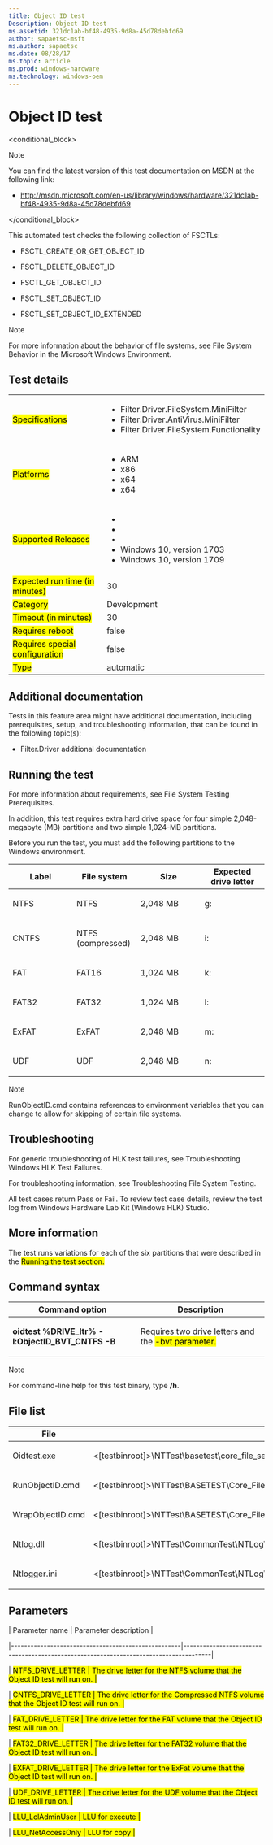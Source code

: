 ```yaml
---
title: Object ID test
Description: Object ID test
ms.assetid: 321dc1ab-bf48-4935-9d8a-45d78debfd69
author: sapaetsc-msft
ms.author: sapaetsc
ms.date: 08/28/17
ms.topic: article
ms.prod: windows-hardware
ms.technology: windows-oem
---
```


# Object ID test

<conditional_block> <conditions> <docset value="standalone"></docset> </conditions>

>[!NOTE]
You can find the latest version of this test documentation on MSDN at the following link:

-   <xref hlink="http://msdn.microsoft.com/en-us/library/windows/hardware/321dc1ab-bf48-4935-9d8a-45d78debfd69">http://msdn.microsoft.com/en-us/library/windows/hardware/321dc1ab-bf48-4935-9d8a-45d78debfd69</b>


</conditional_block>

This automated test checks the following collection of FSCTLs:

-   FSCTL\_CREATE\_OR\_GET\_OBJECT\_ID

-   FSCTL\_DELETE\_OBJECT\_ID

-   FSCTL\_GET\_OBJECT\_ID

-   FSCTL\_SET\_OBJECT\_ID

-   FSCTL\_SET\_OBJECT\_ID\_EXTENDED

>[!NOTE]
For more information about the behavior of file systems, see <xref hlink="http://go.microsoft.com/fwlink/?LinkId=236047">File System Behavior in the Microsoft Windows Environment</b>.


## Test details

<table>
<colgroup>
<col width="50%" />
<col width="50%" />
</colgroup>
<tbody>
<tr class="odd">
<td><mark type="bullet_intro">Specifications</b></td>
<td><ul>
<li>Filter.Driver.FileSystem.MiniFilter</li>
<li>Filter.Driver.AntiVirus.MiniFilter</li>
<li>Filter.Driver.FileSystem.Functionality</li>
</ul></td>
</tr>
<tr class="even">
<td><mark type="bullet_intro">Platforms</b></td>
<td><ul>
<li><tla rid="win_threshold_mobile"></tla> ARM</li>
<li><tla rid="win_threshold_desktop"></tla> x86</li>
<li><tla rid="win_threshold_desktop"></tla> x64</li>
<li><tla rid="win_threshold_server"></tla> x64</li>
</ul></td>
</tr>
<tr class="odd">
<td><mark type="bullet_intro">Supported Releases</b></td>
<td><ul>
<li><tla rid="win_10"></tla></li>
<li><tla rid="win_10_th2"></tla></li>
<li><tla rid="win_10_rs1"></tla></li>
<li>Windows 10, version 1703</li>
<li>Windows 10, version 1709</li>
</ul></td>
</tr>
<tr class="even">
<td><mark type="bullet_intro">Expected run time (in minutes)</b></td>
<td>30</td>
</tr>
<tr class="odd">
<td><mark type="bullet_intro">Category</b></td>
<td>Development</td>
</tr>
<tr class="even">
<td><mark type="bullet_intro">Timeout (in minutes)</b></td>
<td>30</td>
</tr>
<tr class="odd">
<td><mark type="bullet_intro">Requires reboot</b></td>
<td>false</td>
</tr>
<tr class="even">
<td><mark type="bullet_intro">Requires special configuration</b></td>
<td>false</td>
</tr>
<tr class="odd">
<td><mark type="bullet_intro">Type</b></td>
<td>automatic</td>
</tr>
</tbody>
</table>

## Additional documentation

Tests in this feature area might have additional documentation, including prerequisites, setup, and troubleshooting information, that can be found in the following topic(s):

-   <xref rid="p_hlk_test.filter_driver_additional_documentation">Filter.Driver additional documentation</b>

## Running the test

For more information about requirements, see <xref rid="p_hlk_test.file_system_testing_prerequisites">File System Testing Prerequisites</b>.

In addition, this test requires extra hard drive space for four simple 2,048-megabyte (MB) partitions and two simple 1,024-MB partitions.

Before you run the test, you must add the following partitions to the Windows environment.

<table>
<colgroup>
<col width="25%" />
<col width="25%" />
<col width="25%" />
<col width="25%" />
</colgroup>
<thead>
<tr class="header">
<th>Label</th>
<th>File system</th>
<th>Size</th>
<th>Expected drive letter</th>
</tr>
</thead>
<tbody>
<tr class="odd">
<td><p>NTFS</p></td>
<td><p>NTFS</p></td>
<td><p>2,048 MB</p></td>
<td><p>g:</p></td>
</tr>
<tr class="even">
<td><p>CNTFS</p></td>
<td><p>NTFS (compressed)</p></td>
<td><p>2,048 MB</p></td>
<td><p>i:</p></td>
</tr>
<tr class="odd">
<td><p>FAT</p></td>
<td><p>FAT16</p></td>
<td><p>1,024 MB</p></td>
<td><p>k:</p></td>
</tr>
<tr class="even">
<td><p>FAT32</p></td>
<td><p>FAT32</p></td>
<td><p>1,024 MB</p></td>
<td><p>l:</p></td>
</tr>
<tr class="odd">
<td><p>ExFAT</p></td>
<td><p>ExFAT</p></td>
<td><p>2,048 MB</p></td>
<td><p>m:</p></td>
</tr>
<tr class="even">
<td><p>UDF</p></td>
<td><p>UDF</p></td>
<td><p>2,048 MB</p></td>
<td><p>n:</p></td>
</tr>
</tbody>
</table>

>[!NOTE]
RunObjectID.cmd contains references to environment variables that you can change to allow for skipping of certain file systems.


## Troubleshooting

For generic troubleshooting of HLK test failures, see <xref rid="p_hlk.troubleshooting_windows_hlk_test_failures">Troubleshooting Windows HLK Test Failures</b>.

For troubleshooting information, see <xref rid="p_hlk_test.troubleshooting_file_system_testing">Troubleshooting File System Testing</b>.

All test cases return Pass or Fail. To review test case details, review the test log from Windows Hardware Lab Kit (Windows HLK) Studio.

## More information

The test runs variations for each of the six partitions that were described in the <mark type="bullet_intro">Running the test</b> section.

## Command syntax

<table>
<colgroup>
<col width="50%" />
<col width="50%" />
</colgroup>
<thead>
<tr class="header">
<th>Command option</th>
<th>Description</th>
</tr>
</thead>
<tbody>
<tr class="odd">
<td><p><strong>oidtest %DRIVE_ltr% -l:ObjectID_BVT_CNTFS -B</strong></p></td>
<td><p>Requires two drive letters and the <mark type="param">-bvt</b> parameter.</p></td>
</tr>
</tbody>
</table>

>[!NOTE]
For command-line help for this test binary, type **/h**.


## File list

<table>
<colgroup>
<col width="50%" />
<col width="50%" />
</colgroup>
<thead>
<tr class="header">
<th>File</th>
<th>Location</th>
</tr>
</thead>
<tbody>
<tr class="odd">
<td><p>Oidtest.exe</p></td>
<td><p><placeholder>&lt;[testbinroot]&gt;</placeholder>\NTTest\basetest\core_file_services\ntfs\oid\</p></td>
</tr>
<tr class="even">
<td><p>RunObjectID.cmd</p></td>
<td><p><placeholder>&lt;[testbinroot]&gt;</placeholder>\NTTest\BASETEST\Core_File_Services\FilterManager\TestSuite\Scripts\FileSystems\</p></td>
</tr>
<tr class="odd">
<td><p>WrapObjectID.cmd</p></td>
<td><p><placeholder>&lt;[testbinroot]&gt;</placeholder>\NTTest\BASETEST\Core_File_Services\FilterManager\TestSuite\Scripts\FileSystems\</p></td>
</tr>
<tr class="even">
<td><p>Ntlog.dll</p></td>
<td><p><placeholder>&lt;[testbinroot]&gt;</placeholder>\NTTest\CommonTest\NTLog\</p></td>
</tr>
<tr class="odd">
<td><p>Ntlogger.ini</p></td>
<td><p><placeholder>&lt;[testbinroot]&gt;</placeholder>\NTTest\CommonTest\NTLog\</p></td>
</tr>
</tbody>
</table>

## Parameters

| Parameter name                                     | Parameter description                                                                |
|----------------------------------------------------|--------------------------------------------------------------------------------------|
| <mark type="bullet_intro">NTFS\_DRIVE\_LETTER</b>  | The drive letter for the NTFS volume that the Object ID test will run on.            |
| <mark type="bullet_intro">CNTFS\_DRIVE\_LETTER</b> | The drive letter for the Compressed NTFS volume that the Object ID test will run on. |
| <mark type="bullet_intro">FAT\_DRIVE\_LETTER</b>   | The drive letter for the FAT volume that the Object ID test will run on.             |
| <mark type="bullet_intro">FAT32\_DRIVE\_LETTER</b> | The drive letter for the FAT32 volume that the Object ID test will run on.           |
| <mark type="bullet_intro">EXFAT\_DRIVE\_LETTER</b> | The drive letter for the ExFat volume that the Object ID test will run on.           |
| <mark type="bullet_intro">UDF\_DRIVE\_LETTER</b>   | The drive letter for the UDF volume that the Object ID test will run on.             |
| <mark type="bullet_intro">LLU\_LclAdminUser</b>    | LLU for execute                                                                      |
| <mark type="bullet_intro">LLU\_NetAccessOnly</b>   | LLU for copy                                                                         |





